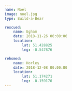 ```yaml
---
name: Noel
image: noel.jpg
type: Build-a-Bear

rescued:
    name: Egham
    date: 2018-11-26 00:00:00
    location:
        lat: 51.428825
        lng: -0.547876

rehomed:
    name: Horley
    date: 2018-12-08 00:00:00
    location:
        lat: 51.174271
        lng: -0.159170
---
```

